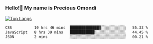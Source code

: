 ### Hello!👋 My name is Precious Omondi 

[![Top Langs](https://github-readme-stats.vercel.app/api/top-langs/?username=Presho99&langs_count=8&theme=dark)](https://github.com/Presho99/github-readme-stats)



<!--START_SECTION:waka-->

```txt
CSS          10 hrs 46 mins  █████████████▓░░░░░░░░░░░   55.33 %
JavaScript   8 hrs 39 mins   ███████████░░░░░░░░░░░░░░   44.45 %
JSON         2 mins          ░░░░░░░░░░░░░░░░░░░░░░░░░   00.21 %
```

<!--END_SECTION:waka-->


